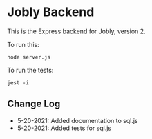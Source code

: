 # Jobly Backend

This is the Express backend for Jobly, version 2.

To run this:

    node server.js

To run the tests:

    jest -i

## Change Log

-   5-20-2021: Added documentation to sql.js
-   5-20-2021: Added tests for sql.js

